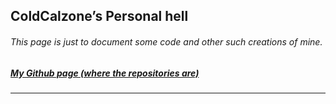 <section id="main_content">
	<script>
	// https://www.codeproject.com/Tips/1263247/How-to-Open-a-JSON-File-in-JavaScript-for-Web
	function loadJSON(callback) {
                    var xobj = new XMLHttpRequest();
                    xobj.overrideMimeType("application/json");

                    xobj.onreadystatechange = function () {
                            if (xobj.readyState == 4 && xobj.status == "200") {
                                // Required use of an anonymous callback as .open will NOT return 
                                // a value but simply returns undefined in asynchronous mode
                                callback(xobj.responseText);
                            } else {
                                callback("[{\"Nothing\"}]");
                            }
                        };

                    xobj.open('GET', 'projects.json', true);
                    // Maybe you require use of an unknown origin.
                    /*xobj.setRequestHeader("Access-Control-Allow-Origin","*");*/
                    xobj.send(null);  
                };
            var projects = []
            loadJSON(function(response) {
                    projects = response
                });
	    console.log(projects);
</script>
        <h1 id="coldcalzones-personal-hell">ColdCalzone’s Personal hell</h1>
	<h6 id="this-page-is-just-to-document-some-code-and-other-such-creations-of-mine">This page is just to document some code and other such creations of mine.</h6>
	<h5 id="my-github-page-where-the-repositories-are"><a href="https://github.com/ColdCalzone">My Github page (where the repositories are)</a></h5>
	<hr>

	
</section>
